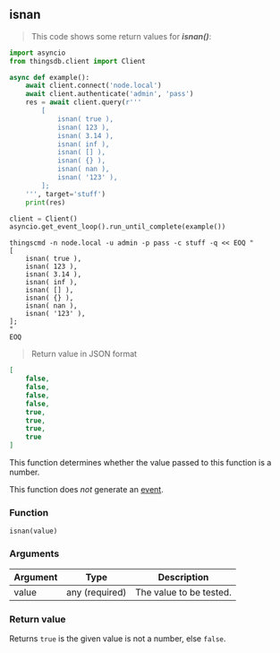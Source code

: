 ## isnan

> This code shows some return values for ***isnan()***:

```python
import asyncio
from thingsdb.client import Client

async def example():
    await client.connect('node.local')
    await client.authenticate('admin', 'pass')
    res = await client.query(r'''
        [
            isnan( true ),
            isnan( 123 ),
            isnan( 3.14 ),
            isnan( inf ),
            isnan( [] ),
            isnan( {} ),
            isnan( nan ),
            isnan( '123' ),
        ];
    ''', target='stuff')
    print(res)

client = Client()
asyncio.get_event_loop().run_until_complete(example())
```

```shell
thingscmd -n node.local -u admin -p pass -c stuff -q << EOQ "
[
    isnan( true ),
    isnan( 123 ),
    isnan( 3.14 ),
    isnan( inf ),
    isnan( [] ),
    isnan( {} ),
    isnan( nan ),
    isnan( '123' ),
];
"
EOQ
```

> Return value in JSON format

```json
[
    false,
    false,
    false,
    false,
    true,
    true,
    true,
    true
]
```

This function determines whether the value passed to this function is a number.

This function does *not* generate an [event](#events).

### Function
`isnan(value)`

### Arguments
Argument | Type | Description
-------- | ---- | -----------
value | any (required) | The value to be tested.

### Return value
Returns `true` is the given value is not a number, else `false`.
